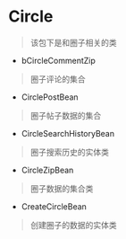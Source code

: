 # Circle 
> 该包下是和圈子相关的类

- bCircleCommentZip
> 圈子评论的集合

- CirclePostBean
> 圈子帖子数据的集合

- CircleSearchHistoryBean
> 圈子搜索历史的实体类

- CircleZipBean
> 圈子数据的集合类

- CreateCircleBean
> 创建圈子的数据的实体类